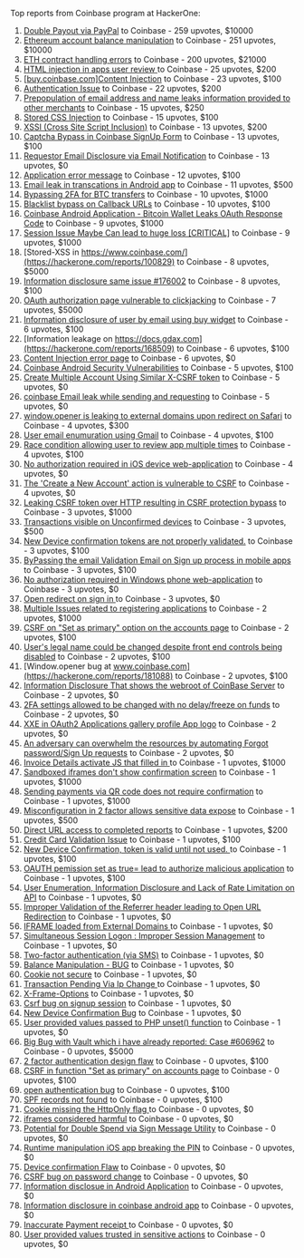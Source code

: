 Top reports from Coinbase program at HackerOne:

1. [Double Payout via PayPal](https://hackerone.com/reports/307239) to Coinbase - 259 upvotes, $10000
2. [Ethereum account balance manipulation](https://hackerone.com/reports/300748) to Coinbase - 251 upvotes, $10000
3. [ETH contract handling errors](https://hackerone.com/reports/328526) to Coinbase - 200 upvotes, $21000
4. [HTML injection in apps user review ](https://hackerone.com/reports/104543) to Coinbase - 25 upvotes, $200
5. [[buy.coinbase.com]Content Injection](https://hackerone.com/reports/218680) to Coinbase - 23 upvotes, $100
6. [Authentication Issue](https://hackerone.com/reports/176979) to Coinbase - 22 upvotes, $200
7. [Prepopulation of email address and name leaks information provided to other merchants](https://hackerone.com/reports/316290) to Coinbase - 15 upvotes, $250
8. [Stored CSS Injection](https://hackerone.com/reports/315865) to Coinbase - 15 upvotes, $100
9. [XSSI (Cross Site Script Inclusion)](https://hackerone.com/reports/118631) to Coinbase - 13 upvotes, $200
10. [Captcha Bypass in Coinbase SignUp Form](https://hackerone.com/reports/246801) to Coinbase - 13 upvotes, $100
11. [Requestor Email Disclosure via Email Notification](https://hackerone.com/reports/202361) to Coinbase - 13 upvotes, $0
12. [Application error message](https://hackerone.com/reports/147577) to Coinbase - 12 upvotes, $100
13. [Email leak in transcations in Android app](https://hackerone.com/reports/126376) to Coinbase - 11 upvotes, $500
14. [Bypassing 2FA for BTC transfers](https://hackerone.com/reports/10554) to Coinbase - 10 upvotes, $1000
15. [Blacklist bypass on Callback URLs](https://hackerone.com/reports/53004) to Coinbase - 10 upvotes, $100
16. [Coinbase Android Application - Bitcoin Wallet Leaks OAuth Response Code](https://hackerone.com/reports/5314) to Coinbase - 9 upvotes, $1000
17. [Session Issue Maybe Can lead to huge loss [CRITICAL]](https://hackerone.com/reports/112496) to Coinbase - 9 upvotes, $1000
18. [Stored-XSS in https://www.coinbase.com/](https://hackerone.com/reports/100829) to Coinbase - 8 upvotes, $5000
19. [Information disclosure same issue #176002](https://hackerone.com/reports/248599) to Coinbase - 8 upvotes, $100
20. [OAuth authorization page vulnerable to clickjacking](https://hackerone.com/reports/65825) to Coinbase - 7 upvotes, $5000
21. [Information disclosure of user by email using buy widget](https://hackerone.com/reports/176002) to Coinbase - 6 upvotes, $100
22. [Information leakage on https://docs.gdax.com](https://hackerone.com/reports/168509) to Coinbase - 6 upvotes, $100
23. [Content Injection error page](https://hackerone.com/reports/148952) to Coinbase - 6 upvotes, $0
24. [Coinbase Android Security Vulnerabilities](https://hackerone.com/reports/5786) to Coinbase - 5 upvotes, $100
25. [Create Multiple Account Using Similar X-CSRF token](https://hackerone.com/reports/155726) to Coinbase - 5 upvotes, $0
26. [coinbase Email leak while sending and requesting](https://hackerone.com/reports/168289) to Coinbase - 5 upvotes, $0
27. [window.opener is leaking to external domains upon redirect on Safari](https://hackerone.com/reports/160498) to Coinbase - 4 upvotes, $300
28. [User email enumuration using Gmail](https://hackerone.com/reports/90308) to Coinbase - 4 upvotes, $100
29. [Race condition allowing user to review app multiple times](https://hackerone.com/reports/106360) to Coinbase - 4 upvotes, $100
30. [No authorization required in iOS device web-application](https://hackerone.com/reports/148538) to Coinbase - 4 upvotes, $0
31. [The 'Create a New Account' action is vulnerable to CSRF](https://hackerone.com/reports/109810) to Coinbase - 4 upvotes, $0
32. [Leaking CSRF token over HTTP resulting in CSRF protection bypass](https://hackerone.com/reports/15412) to Coinbase - 3 upvotes, $1000
33. [Transactions visible on Unconfirmed devices](https://hackerone.com/reports/100186) to Coinbase - 3 upvotes, $500
34. [New Device confirmation tokens are not properly validated.](https://hackerone.com/reports/30238) to Coinbase - 3 upvotes, $100
35. [ByPassing the email Validation Email on Sign up process in mobile apps](https://hackerone.com/reports/57764) to Coinbase - 3 upvotes, $100
36. [No authorization required in Windows phone web-application](https://hackerone.com/reports/148537) to Coinbase - 3 upvotes, $0
37. [Open redirect on sign in ](https://hackerone.com/reports/231760) to Coinbase - 3 upvotes, $0
38. [Multiple Issues related to registering applications](https://hackerone.com/reports/5933) to Coinbase - 2 upvotes, $1000
39. [CSRF on "Set as primary" option on the accounts page](https://hackerone.com/reports/10563) to Coinbase - 2 upvotes, $100
40. [User's legal name could be changed despite front end controls being disabled](https://hackerone.com/reports/131192) to Coinbase - 2 upvotes, $100
41. [Window.opener bug at www.coinbase.com](https://hackerone.com/reports/181088) to Coinbase - 2 upvotes, $100
42. [Information Disclosure That shows the webroot of CoinBase Server](https://hackerone.com/reports/5073) to Coinbase - 2 upvotes, $0
43. [2FA settings allowed to be changed with no delay/freeze on funds](https://hackerone.com/reports/16696) to Coinbase - 2 upvotes, $0
44. [XXE in OAuth2 Applications gallery profile App logo](https://hackerone.com/reports/104620) to Coinbase - 2 upvotes, $0
45. [An adversary can overwhelm the resources by automating Forgot password/Sign Up requests](https://hackerone.com/reports/119605) to Coinbase - 2 upvotes, $0
46. [Invoice Details activate JS that filled in ](https://hackerone.com/reports/21034) to Coinbase - 1 upvotes, $1000
47. [Sandboxed iframes don't show confirmation screen](https://hackerone.com/reports/54733) to Coinbase - 1 upvotes, $1000
48. [Sending payments via QR code does not require confirmation](https://hackerone.com/reports/126784) to Coinbase - 1 upvotes, $1000
49. [Misconfiguration in 2 factor allows sensitive data expose](https://hackerone.com/reports/119129) to Coinbase - 1 upvotes, $500
50. [Direct URL access to completed reports](https://hackerone.com/reports/109815) to Coinbase - 1 upvotes, $200
51. [Credit Card Validation Issue](https://hackerone.com/reports/29234) to Coinbase - 1 upvotes, $100
52. [New Device Confirmation, token is valid until not used. ](https://hackerone.com/reports/36594) to Coinbase - 1 upvotes, $100
53. [OAUTH pemission set as true= lead to authorize malicious application](https://hackerone.com/reports/87561) to Coinbase - 1 upvotes, $100
54. [User Enumeration, Information Disclosure and Lack of Rate Limitation on API](https://hackerone.com/reports/5200) to Coinbase - 1 upvotes, $0
55. [Improper Validation of the Referrer header leading to Open URL Redirection](https://hackerone.com/reports/5199) to Coinbase - 1 upvotes, $0
56. [IFRAME loaded from External Domains  ](https://hackerone.com/reports/5205) to Coinbase - 1 upvotes, $0
57. [Simultaneous Session Logon : Improper Session Management](https://hackerone.com/reports/11722) to Coinbase - 1 upvotes, $0
58. [Two-factor authentication (via SMS)](https://hackerone.com/reports/66223) to Coinbase - 1 upvotes, $0
59. [Balance Manipulation - BUG](https://hackerone.com/reports/94925) to Coinbase - 1 upvotes, $0
60. [Cookie not secure](https://hackerone.com/reports/140742) to Coinbase - 1 upvotes, $0
61. [Transaction Pending Via  Ip Change ](https://hackerone.com/reports/143541) to Coinbase - 1 upvotes, $0
62. [X-Frame-Options](https://hackerone.com/reports/237071) to Coinbase - 1 upvotes, $0
63. [Csrf bug on signup session](https://hackerone.com/reports/230428) to Coinbase - 1 upvotes, $0
64. [New Device Confirmation Bug](https://hackerone.com/reports/266288) to Coinbase - 1 upvotes, $0
65. [User provided values passed to PHP unset() function](https://hackerone.com/reports/292500) to Coinbase - 1 upvotes, $0
66. [Big Bug with Vault which i have already reported: Case #606962](https://hackerone.com/reports/65084) to Coinbase - 0 upvotes, $5000
67. [2 factor authentication design flaw](https://hackerone.com/reports/7369) to Coinbase - 0 upvotes, $100
68. [CSRF in function "Set as primary" on  accounts page](https://hackerone.com/reports/10829) to Coinbase - 0 upvotes, $100
69. [open authentication bug](https://hackerone.com/reports/48065) to Coinbase - 0 upvotes, $100
70. [SPF records not found](https://hackerone.com/reports/92740) to Coinbase - 0 upvotes, $100
71. [ Cookie missing the HttpOnly flag  ](https://hackerone.com/reports/5204) to Coinbase - 0 upvotes, $0
72. [iframes considered harmful](https://hackerone.com/reports/55827) to Coinbase - 0 upvotes, $0
73. [Potential for Double Spend via Sign Message Utility](https://hackerone.com/reports/106315) to Coinbase - 0 upvotes, $0
74. [Runtime manipulation iOS app breaking the PIN](https://hackerone.com/reports/80512) to Coinbase - 0 upvotes, $0
75. [Device confirmation Flaw](https://hackerone.com/reports/254869) to Coinbase - 0 upvotes, $0
76. [CSRF bug on password change](https://hackerone.com/reports/230436) to Coinbase - 0 upvotes, $0
77. [Information disclosue in Android Application](https://hackerone.com/reports/201855) to Coinbase - 0 upvotes, $0
78. [ Information disclosure in coinbase android app](https://hackerone.com/reports/192197) to Coinbase - 0 upvotes, $0
79. [Inaccurate Payment receipt ](https://hackerone.com/reports/121417) to Coinbase - 0 upvotes, $0
80. [User provided values trusted in sensitive actions](https://hackerone.com/reports/327867) to Coinbase - 0 upvotes, $0
